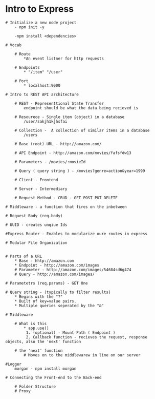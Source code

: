 # Intro to Express

    # Initialize a new node project
        - npm init -y
 
        -npm install <dependencies>

    # Vocab

        # Route
            *An event listner for http requests

        # Endpoints
            * "/item" "/user"

        # Port
            * localhost:9000

    # Intro to REST API architecture

        # REST - Representtional State Transfer
            endpoint should be what the data being recieved is

        # Resourece - Single item (object) in a database
            /user/sakjh1kjhsfai

        # Collection -  A collection of similar items in a database
            /users

        # Base (root) URL - http://amazon.com/

        # API Endpoint - http://amazon.com/movies/fafsfdw13

        # Parameters - /movies/:movieId

        # Query ( query string ) - /movies?genre=action&year=1999

        # Client - Frontend

        # Server - Intermediary

        # Request Method - CRUD - GET POST PUT DELETE

    # Middleware - a function that fires on the inbetween 

    # Request Body (req.body)

    # UUID - creates unqiue Ids

    #Express Router - Enables to modularize oure routes in express

    # Modular File Organization


    # Parts of a URL
        * Base - hhtp://amazon.com
        * Endpoint - http://amazon.com/images
        # Parameter - http://amazon.com/images/54684sd6g474
        # Query - http://amazon.com/images/

    # Parametetrs (req.params) - GET One

    # Query string - (typically to filter results)
        * Begins with the "?"
        * Built of key=value pairs.
        * Multiple queries seperated by the "&"

    # Middleware

        # What is this
            * app.use()
             1. (optional) - Mount Path ( Endpoint )
             2. Callback function - recieves the request, response objects, also the 'next' function

        # the 'next' function 
            # Moves on to the middlewarew in line on our server

    #Logger
        morgan - npm install morgan

    # Connecting the Front-end to the Back-end

        # Folder Structure
        # Proxy